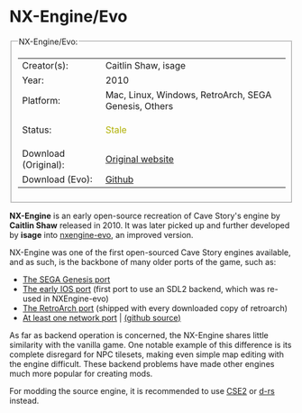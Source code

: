 # NX-Engine/Evo


<fieldset>
<legend>NX-Engine/Evo:</legend>


<table><tbody>


<tr><td>Creator(s):</td><td>Caitlin Shaw, isage</td></tr>
<tr><td>Year:</td><td>2010</td></tr>
<tr><td>Platform:</td><td>Mac, Linux, Windows, RetroArch, SEGA Genesis, Others</td></tr>
<tr><td>Status:</td><td>
<p style="color: #B0B000;">Stale</p>
</td></tr>


<tr><td>Download (Original):</td><td><a href="https://nxengine.sourceforge.io/">Original website</a></td></tr>


<tr><td>Download (Evo):</td><td><a href="https://github.com/EXL/NXEngine">Github</a></td></tr>


</tbody></table>
</fieldset>


**NX-Engine** is an early open-source recreation of Cave Story's engine by **Caitlin Shaw** released in 2010. It was later picked up and further developed by **isage** into [nxengine-evo](https://github.com/nxengine/nxengine-evo), an improved version.


NX-Engine was one of the first open-sourced Cave Story engines available, and as such, is the backbone of many older ports of the game, such as:
- [The SEGA Genesis port](https://github.com/andwn/cave-story-md)
- [The early IOS port](https://github.com/PIlin/NXEngine-iOS) (first port to use an SDL2 backend, which was re-used in NXEngine-evo)
- [The RetroArch port](https://docs.libretro.com/library/nxengine/) (shipped with every downloaded copy of retroarch)
- [At least one network port](https://forum.cavestory.org/threads/netxengine-nxengine-evo-with-online-multiplayer.14326/) | [(github source)](https://github.com/Yackerw/NetXEngine)


As far as backend operation is concerned, the NX-Engine shares little similarity with the vanilla game. One notable example of this difference is its complete disregard for NPC tilesets, making even simple map editing with the engine difficult. These backend problems have made other engines much more popular for creating mods.


For modding the source engine, it is recommended to use [CSE2](cse2) or [d-rs](doukutsu-rs) instead.